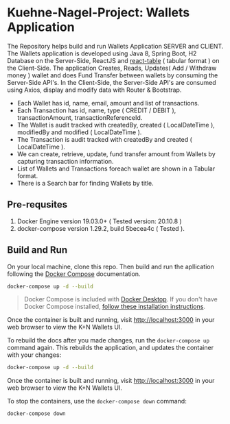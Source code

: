 # Kuehne-Nagel-Project: Wallets Application

The Repository helps build and run Wallets Application SERVER and CLIENT. The Wallets application is developed using Java 8, Spring Boot, H2 Database on the Server-Side, ReactJS and [react-table](https://github.com/tannerlinsley/react-table) ( tabular format ) on the Client-Side. The application Creates, Reads, Updates( Add / Withdraw  money ) wallet and does Fund Transfer between wallets by consuming the Server-Side API's. In the Client-Side, the Server-Side API's are consumed using Axios, display and modify data with Router & Bootstrap.

- Each Wallet has id, name, email, amount and list of transactions.
- Each Transaction has id, name, type ( CREDIT / DEBIT ), transactionAmount, transactionReferenceId.
- The Wallet is audit tracked with createdBy, created ( LocalDateTime ), modifiedBy and modified ( LocalDateTime ).
- The Transaction is audit tracked with createdBy and created ( LocalDateTime ).
- We can create, retrieve, update, fund transfer amount from Wallets by capturing transaction information.
- List of Wallets and Transactions foreach wallet are shown in a Tabular format.
- There is a Search bar for finding Wallets by title.

## Pre-requsites

1. Docker Engine version 19.03.0+ ( Tested version: 20.10.8 )
2. docker-compose version 1.29.2, build 5becea4c ( Tested ).

## Build and Run

On your local machine, clone this repo. Then build and run the apllication following the [Docker Compose](https://docs.docker.com/compose/) documentation.

```bash
docker-compose up -d --build
```

> Docker Compose is included with [Docker Desktop](https://docs.docker.com/desktop/).
> If you don't have Docker Compose installed, [follow these installation instructions](https://docs.docker.com/compose/install/).

Once the container is built and running, visit [http://localhost:3000](http://localhost:3000)
in your web browser to view the K+N Wallets UI.

To rebuild the docs after you made changes, run the `docker-compose up` command
again. This rebuilds the application, and updates the container with your changes:

```bash
docker-compose up -d --build
```

Once the container is built and running, visit [http://localhost:3000](http://localhost:3000)
in your web browser to view the K+N Wallets UI.

To stop the containers, use the `docker-compose down` command:

```bash
docker-compose down
```
